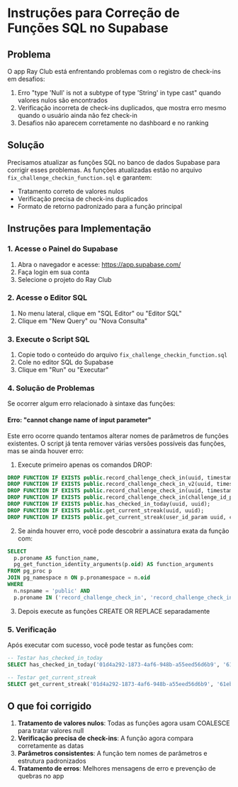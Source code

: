 # Instruções para Correção de Funções SQL no Supabase

## Problema
O app Ray Club está enfrentando problemas com o registro de check-ins em desafios:
1. Erro "type 'Null' is not a subtype of type 'String' in type cast" quando valores nulos são encontrados
2. Verificação incorreta de check-ins duplicados, que mostra erro mesmo quando o usuário ainda não fez check-in
3. Desafios não aparecem corretamente no dashboard e no ranking

## Solução
Precisamos atualizar as funções SQL no banco de dados Supabase para corrigir esses problemas. As funções atualizadas estão no arquivo `fix_challenge_checkin_function.sql` e garantem:
- Tratamento correto de valores nulos
- Verificação precisa de check-ins duplicados
- Formato de retorno padronizado para a função principal

## Instruções para Implementação

### 1. Acesse o Painel do Supabase
1. Abra o navegador e acesse: https://app.supabase.com/
2. Faça login em sua conta
3. Selecione o projeto do Ray Club

### 2. Acesse o Editor SQL
1. No menu lateral, clique em "SQL Editor" ou "Editor SQL"
2. Clique em "New Query" ou "Nova Consulta"

### 3. Execute o Script SQL
1. Copie todo o conteúdo do arquivo `fix_challenge_checkin_function.sql`
2. Cole no editor SQL do Supabase
3. Clique em "Run" ou "Executar"

### 4. Solução de Problemas
Se ocorrer algum erro relacionado à sintaxe das funções:

#### Erro: "cannot change name of input parameter"
Este erro ocorre quando tentamos alterar nomes de parâmetros de funções existentes. O script já tenta remover várias versões possíveis das funções, mas se ainda houver erro:

1. Execute primeiro apenas os comandos DROP:
```sql
DROP FUNCTION IF EXISTS public.record_challenge_check_in(uuid, timestamptz, integer, uuid, text, text, text);
DROP FUNCTION IF EXISTS public.record_challenge_check_in_v2(uuid, timestamptz, integer, uuid, text, text, text);
DROP FUNCTION IF EXISTS public.record_challenge_check_in(uuid, timestamptz, integer, uuid, uuid, text, text);
DROP FUNCTION IF EXISTS public.record_challenge_check_in(challenge_id_param uuid, date_param timestamptz, duration_minutes_param integer, user_id_param uuid, workout_id_param text, workout_name_param text, workout_type_param text);
DROP FUNCTION IF EXISTS public.has_checked_in_today(uuid, uuid);
DROP FUNCTION IF EXISTS public.get_current_streak(uuid, uuid);
DROP FUNCTION IF EXISTS public.get_current_streak(user_id_param uuid, challenge_id_param uuid);
```

2. Se ainda houver erro, você pode descobrir a assinatura exata da função com:
```sql
SELECT 
  p.proname AS function_name,
  pg_get_function_identity_arguments(p.oid) AS function_arguments
FROM pg_proc p
JOIN pg_namespace n ON p.pronamespace = n.oid
WHERE 
  n.nspname = 'public' AND 
  p.proname IN ('record_challenge_check_in', 'record_challenge_check_in_v2', 'has_checked_in_today', 'get_current_streak');
```

3. Depois execute as funções CREATE OR REPLACE separadamente

### 5. Verificação
Após executar com sucesso, você pode testar as funções com:

```sql
-- Testar has_checked_in_today
SELECT has_checked_in_today('01d4a292-1873-4af6-948b-a55eed56d6b9', '61eb5cae-c2a8-42c6-9c4c-e86b7ff186b5');

-- Testar get_current_streak
SELECT get_current_streak('01d4a292-1873-4af6-948b-a55eed56d6b9', '61eb5cae-c2a8-42c6-9c4c-e86b7ff186b5');
```

## O que foi corrigido
1. **Tratamento de valores nulos**: Todas as funções agora usam COALESCE para tratar valores null
2. **Verificação precisa de check-ins**: A função agora compara corretamente as datas
3. **Parâmetros consistentes**: A função tem nomes de parâmetros e estrutura padronizados
4. **Tratamento de erros**: Melhores mensagens de erro e prevenção de quebras no app 